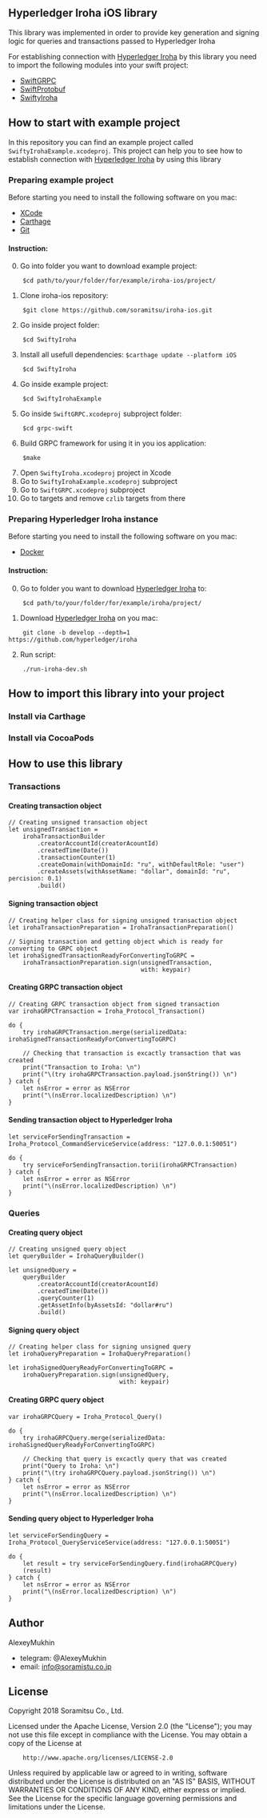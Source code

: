 ## Hyperledger Iroha iOS library


This library was implemented in order to provide key generation and signing logic for queries and transactions passed to Hyperledger Iroha

For establishing connection with [Hyperledger Iroha](https://github.com/hyperledger/iroha) by this library you need to import the following modules into your swift project:

* [SwiftGRPC ](https://github.com/grpc/grpc-swift)
* [SwiftProtobuf](https://github.com/apple/swift-protobuf)
* [SwiftyIroha](https://github.com/soramitsu/iroha-ios)


## How to start with example project

In this repository you can find an example project called `SwiftyIrohaExample.xcodeproj`. 
This project can help you to see how to establish connection with [Hyperledger Iroha](https://github.com/hyperledger/iroha)  by using this library 

### Preparing example project

Before starting you need to install the following software on you mac:
* [XCode](https://developer.apple.com/xcode/)
* [Carthage](https://github.com/Carthage/Carthage)
* [Git](https://git-scm.com/)

#### Instruction:

0. Go into folder you want to download example project: 
```
    $cd path/to/your/folder/for/example/iroha-ios/project/
```
1. Clone iroha-ios repository: 
```
    $git clone https://github.com/soramitsu/iroha-ios.git
```
2. Go inside project folder:
```
    $cd SwiftyIroha
```
3. Install all usefull dependencies: `$carthage update --platform iOS`
```
    $cd SwiftyIroha
```
4. Go inside example project: 
```
    $cd SwiftyIrohaExample
```
5. Go inside `SwiftGRPC.xcodeproj` subproject folder: 
```
    $cd grpc-swift
```
6. Build GRPC framework for using it in you ios application:
```
    $make
```
7. Open `SwiftyIroha.xcodeproj` project in Xcode
8. Go to `SwiftyIrohaExample.xcodeproj` subproject
9. Go to `SwiftGRPC.xcodeproj` subproject
10. Go to targets and remove `czlib` targets from there

### Preparing Hyperledger Iroha instance

Before starting you need to install the following software on you mac:
* [Docker](https://www.docker.com)

#### Instruction:

0. Go to folder you want to download [Hyperledger Iroha](https://github.com/hyperledger/iroha)  to: 
```
    $cd path/to/your/folder/for/example/iroha/project/
```
1. Download [Hyperledger Iroha](https://github.com/hyperledger/iroha)  on you mac: 
```
    git clone -b develop --depth=1 https://github.com/hyperledger/iroha
```
2. Run script: 
```
    ./run-iroha-dev.sh
```

## How to import this library into your project

### Install via Carthage


### Install via CocoaPods


## How to use this library

### Transactions

#### Creating transaction object
```
// Creating unsigned transaction object
let unsignedTransaction =
    irohaTransactionBuilder
        .creatorAccountId(creatorAcountId)
        .createdTime(Date())
        .transactionCounter(1)
        .createDomain(withDomainId: "ru", withDefaultRole: "user")
        .createAssets(withAssetName: "dollar", domainId: "ru", percision: 0.1)
        .build()
```

#### Signing transaction object
```
// Creating helper class for signing unsigned transaction object
let irohaTransactionPreparation = IrohaTransactionPreparation()

// Signing transaction and getting object which is ready for converting to GRPC object
let irohaSignedTransactionReadyForConvertingToGRPC =
    irohaTransactionPreparation.sign(unsignedTransaction,
                                     with: keypair)
```

#### Creating GRPC transaction object
```
// Creating GRPC transaction object from signed transaction
var irohaGRPCTransaction = Iroha_Protocol_Transaction()

do {
    try irohaGRPCTransaction.merge(serializedData: irohaSignedTransactionReadyForConvertingToGRPC)

    // Checking that transaction is excactly transaction that was created
    print("Transaction to Iroha: \n")
    print("\(try irohaGRPCTransaction.payload.jsonString()) \n")
} catch {
    let nsError = error as NSError
    print("\(nsError.localizedDescription) \n")
}
```

#### Sending transaction object to Hyperledger Iroha

```
let serviceForSendingTransaction = Iroha_Protocol_CommandServiceService(address: "127.0.0.1:50051")

do {
    try serviceForSendingTransaction.torii(irohaGRPCTransaction)
} catch {
    let nsError = error as NSError
    print("\(nsError.localizedDescription) \n")
}
```

### Queries

#### Creating query object
```
// Creating unsigned query object
let queryBuilder = IrohaQueryBuilder()

let unsignedQuery =
    queryBuilder
        .creatorAccountId(creatorAcountId)
        .createdTime(Date())
        .queryCounter(1)
        .getAssetInfo(byAssetsId: "dollar#ru")
        .build()
```

#### Signing query object
```
// Creating helper class for signing unsigned query
let irohaQueryPreparation = IrohaQueryPreparation()
        
let irohaSignedQueryReadyForConvertingToGRPC =
    irohaQueryPreparation.sign(unsignedQuery,
                               with: keypair)
```

#### Creating GRPC query object
```
var irohaGRPCQuery = Iroha_Protocol_Query()
        
do {
    try irohaGRPCQuery.merge(serializedData: irohaSignedQueryReadyForConvertingToGRPC)

    // Checking that query is excactly query that was created
    print("Query to Iroha: \n")
    print("\(try irohaGRPCQuery.payload.jsonString()) \n")
} catch {
    let nsError = error as NSError
    print("\(nsError.localizedDescription) \n")
}
```

#### Sending query object to Hyperledger Iroha

```
let serviceForSendingQuery = Iroha_Protocol_QueryServiceService(address: "127.0.0.1:50051")

do {
    let result = try serviceForSendingQuery.find(irohaGRPCQuery)
    (result)
} catch {
    let nsError = error as NSError
    print("\(nsError.localizedDescription) \n")
}
```

## Author

AlexeyMukhin

* telegram: @AlexeyMukhin
* email: info@soramistu.co.jp

## License


Copyright 2018 Soramitsu Co., Ltd.

Licensed under the Apache License, Version 2.0 (the "License"); you may not use this file except in compliance with the License. You may obtain a copy of the License at
```
    http://www.apache.org/licenses/LICENSE-2.0
```
Unless required by applicable law or agreed to in writing, software distributed under the License is distributed on an "AS IS" BASIS, WITHOUT WARRANTIES OR CONDITIONS OF ANY KIND, either express or implied. See the License for the specific language governing permissions and limitations under the License.

